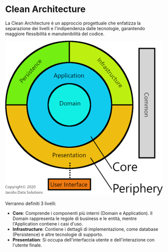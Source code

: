 # Clean Architecture

La Clean Architecture è un approccio progettuale che enfatizza la separazione dei livelli e l'indipendenza dalle tecnologie, garantendo maggiore flessibilità e manutenibilità del codice.

![alt text](img/image.png)

Verranno definiti 3 livelli:
- **Core**: Comprende i componenti più interni (Domain e Application). Il Domain rappresenta le regole di business e le entità, mentre l'Application contiene i casi d'uso.
- **Infrastructure**: Contiene i dettagli di implementazione, come database (Persistence) e altre tecnologie di supporto.
- **Presentation**: Si occupa dell'interfaccia utente e dell'interazione con l'utente finale.
